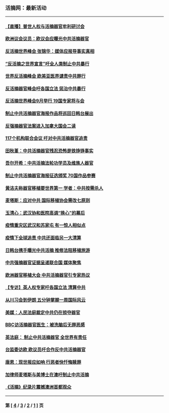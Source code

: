 ### 活摘网：最新活动
---
#### [【直播】普世人权与活摘器官牟利研讨会](../../pages/nf5883/n13425146.md?12130430) 
#### [欧洲议会议员：欧议会应曝光中共活摘器官](../../pages/nf5883/n13336571.md?12130430) 
#### [反活摘世界峰会 张锦华：媒体应报导事实真相](../../pages/nf5883/n13278502.md?12130430) 
#### [“反活摘之世界宣言”吁全人类制止中共暴行](../../pages/nf5883/n13259730.md?12130430) 
#### [世界反活摘峰会 欧美亚医界谴责中共罪行](../../pages/nf5883/n13253550.md?12130430) 
#### [反活摘器官峰会吁各国立法 惩治中共暴行](../../pages/nf5883/n13245052.md?12130430) 
#### [反活摘世界峰会9月举行 19国专家将与会](../../pages/nf5883/n13201492.md?12130430) 
#### [制止中共活摘器官海报作品将巡回日韩台展出](../../pages/nf5883/n13177791.md?12130430) 
#### [反强摘器官法案进入加拿大国会二读](../../pages/nf5883/n13033450.md?12130430) 
#### [117个机构联合会议 吁对中共活摘器官追责](../../pages/nf5883/n12775087.md?12130430) 
#### [田秋堇：中共活摘器官残忍恐怖是铁铮铮事实](../../pages/nf5883/n12702148.md?12130430) 
#### [吾尔开希：中共活摘法轮功学员及维族人器官](../../pages/nf5883/n12693197.md?12130430) 
#### [制止中共活摘器官海报征选颁奖 70国作品参赛](../../pages/nf5883/n12692050.md?12130430) 
#### [黄洁夫称器官移植要世界第一 学者：中共按需杀人](../../pages/nf5883/n12572329.md?12130430) 
#### [麦塔斯：应对中共 国际移植协会需改七原则](../../pages/nf5883/n12514711.md?12130430) 
#### [玉清心：武汉协和医院高调“换心”的幕后](../../pages/nf5883/n12298730.md?12130430) 
#### [疫情重灾区武汉和苏家屯 有一惊人相似点](../../pages/nf5883/n12150824.md?12130430) 
#### [疫情下全球追责 中共还面临另一大清算](../../pages/nf5883/n12070397.md?12130430) 
#### [日韩台携手曝光中共活摘 推修法阻移植旅游](../../pages/nf5883/n11712046.md?12130430) 
#### [中共强摘器官证据呈递联合国 媒体聚焦](../../pages/nf5883/n11546426.md?12130430) 
#### [欧洲器官移植大会 中共活摘器官引专家热议](../../pages/nf5883/n11539095.md?12130430) 
#### [【专访】英人权专家吁各国立法 清算中共](../../pages/nf5883/n11367315.md?12130430) 
#### [从川习会到伊朗 五分钟掌握一周国际风云](../../pages/nf5883/n11338520.md?12130430) 
#### [美媒：人民法庭裁定中共仍在掠夺器官](../../pages/nf5883/n11334897.md?12130430) 
#### [BBC访活摘器官医生：被洗脑后无罪恶感](../../pages/nf5883/n11335935.md?12130430) 
#### [英法庭： 制止中共活摘器官 全世界有责任](../../pages/nf5883/n11330691.md?12130430) 
#### [台监委访欧 欧议员吁合作反中共活摘器官](../../pages/nf5883/n11109190.md?12130430) 
#### [唐恩：现世报应如响 行恶者快忏悔赎罪](../../pages/nf5883/n11104016.md?12130430) 
#### [加律师麦塔斯与美博士在澳吁制止中共活摘](../../pages/nf5883/n10724764.md?12130430) 
#### [《活摘》纪录片震撼澳洲首都观众](../../pages/nf5883/n10722747.md?12130430) 

---
#### 第 [ [4](./4.md?12130430) / [3](./3.md?12130430) / [2](./2.md?12130430) / [1](./1.md?12130430) ] 页
